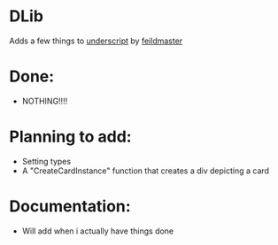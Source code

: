 # DLib
Adds a few things to [underscript](https://github.com/UCProjects/UnderScript) by [feildmaster](https://github.com/feildmaster)

# Done:
- NOTHING!!!!

# Planning to add:
- Setting types
- A "CreateCardInstance" function that creates a div depicting a card

# Documentation:
- Will add when i actually have things done